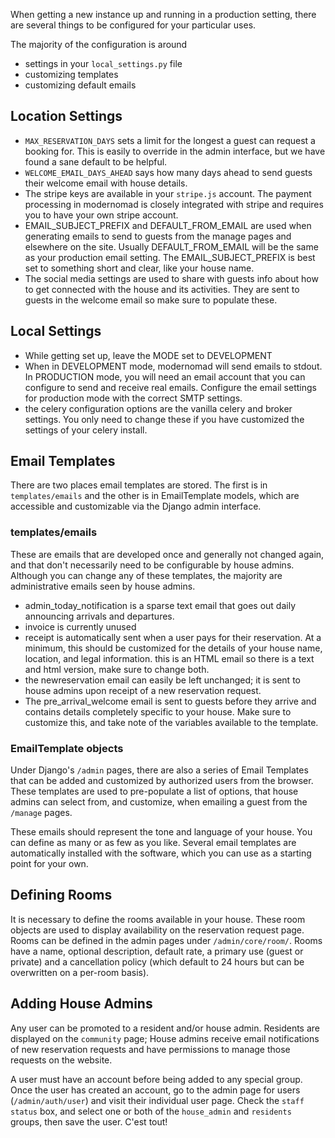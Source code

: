 When getting a new instance up and running in a production setting, there are several things to be configured for your particular uses. 

The majority of the configuration is around 

- settings in your `local_settings.py` file
- customizing templates 
- customizing default emails 

## Location Settings

- `MAX_RESERVATION_DAYS` sets a limit for the longest a guest can request a
  booking for. This is easily to override in the admin interface, but we have
  found a sane default to be helpful. 
- `WELCOME_EMAIL_DAYS_AHEAD` says how many days ahead to send guests their
  welcome email with house details. 
-  The stripe keys are available in your `stripe.js` account. The payment
   processing in modernomad is closely integrated with stripe and requires you
   to have your own stripe account. 
- EMAIL_SUBJECT_PREFIX and DEFAULT_FROM_EMAIL are used when generating emails
  to send to guests from the manage pages and elsewhere on the site. Usually
  DEFAULT_FROM_EMAIL will be the same as your production email setting. The
  EMAIL_SUBJECT_PREFIX is best set to something short and clear, like your
  house name.
- The social media settings are used to share with guests info about how to get
  connected with the house and its activities. They are sent to guests in the
  welcome email so make sure to populate these. 

## Local Settings

- While getting set up, leave the MODE set to DEVELOPMENT
- When in DEVELOPMENT mode, modernomad will send emails to stdout. In
  PRODUCTION mode, you will need an email account that you can configure to
  send and receive real emails. Configure the email settings for production
  mode with the correct SMTP settings. 
- the celery configuration options are the vanilla celery and broker
  settings. You only need to change these if you have customized the settings
  of your celery install.  

## Email Templates
There are two places email templates are stored. The first is in
`templates/emails` and the other is in EmailTemplate models, which are
accessible and customizable via the Django admin interface. 

### templates/emails

These are emails that are developed once and generally not changed again, and
that don't necessarily need to be configurable by house admins. Although you
can change any of these templates, the majority are administrative emails seen
by house admins. 

- admin_today_notification is a sparse text email that goes out daily
  announcing arrivals and departures. 
- invoice is currently unused
- receipt is automatically sent when a user pays for their reservation. At a
  minimum, this should be customized for the details of your house name,
  location, and legal information. this is an HTML email so there is a text and
  html version, make sure to change both. 
- the newreservation email can easily be left unchanged; it is sent to house
  admins upon receipt of a new reservation request. 
- The pre_arrival_welcome email is sent to guests before they arrive and
  contains details completely specific to your house. Make sure to customize
  this, and take note of the variables available to the template. 

### EmailTemplate objects

Under Django's `/admin` pages, there are also a series of Email Templates that
can be added and customized by authorized users from the browser. These
templates are used to pre-populate a list of options, that house admins can
select from, and customize, when emailing a guest from the `/manage` pages.

These emails should represent the tone and language of your house. You can
define as many or as few as you like. Several email templates are automatically
installed with the software, which you can use as a starting point for your
own. 

## Defining Rooms

It is necessary to define the rooms available in your house. These room objects
are used to display availability on the reservation request page. Rooms can be
defined in the admin pages under `/admin/core/room/`. Rooms have a name,
optional description, default rate, a primary use (guest or private) and a
cancellation policy (which default to 24 hours but can be overwritten on a
per-room basis). 

## Adding House Admins
Any user can be promoted to a resident and/or house admin. Residents are
displayed on the `community` page; House admins receive email notifications of
new reservation requests and have permissions to manage those requests on the
website. 

A user must have an account before being added to any special group. Once the
user has created an account, go to the admin page for users
(`/admin/auth/user`) and visit their individual user page. Check the `staff
status` box, and select one or both of the `house_admin` and `residents`
groups, then save the user. C'est tout!




